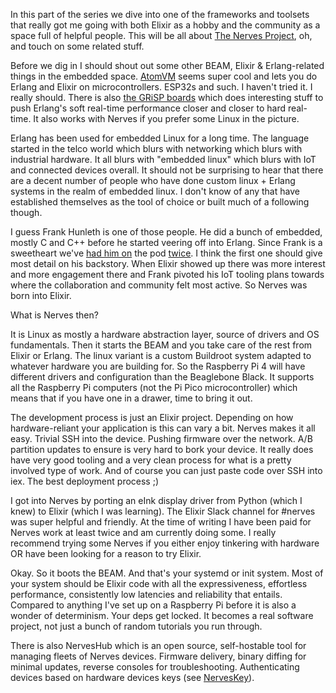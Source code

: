In this part of the series we dive into one of the frameworks and toolsets that really got me going with both Elixir as a hobby and the community as a space full of helpful people. This will be all about [The Nerves Project](https://nerves-project.org/), oh, and touch on some related stuff.

Before we dig in I should shout out some other BEAM, Elixir & Erlang-related things in the embedded space. [AtomVM](https://www.atomvm.net/) seems super cool and lets you do Erlang and Elixir on microcontrollers. ESP32s and such. I haven't tried it. I really should. There is also [the GRiSP boards](https://www.grisp.org/specs/) which does interesting stuff to push Erlang's soft real-time performance closer and closer to hard real-time. It also works with Nerves if you prefer some Linux in the picture.

Erlang has been used for embedded Linux for a long time. The language started in the telco world which blurs with networking which blurs with industrial hardware. It all blurs with "embedded linux" which blurs with IoT and connected devices overall. It should not be surprising to hear that there are a decent number of people who have done custom linux + Erlang systems in the realm of embedded linux. I don't know of any that have established themselves as the tool of choice or built much of a following though.

I guess Frank Hunleth is one of those people. He did a bunch of embedded, mostly C and C++ before he started veering off into Erlang. Since Frank is a sweetheart we've [had him on](https://www.beamrad.io/9) the pod [twice](https://www.beamrad.io/64). I think the first one should give most detail on his backstory. When Elixir showed up there was more interest and more engagement there and Frank pivoted his IoT tooling plans towards where the collaboration and community felt most active. So Nerves was born into Elixir.

What is Nerves then?

It is Linux as mostly a hardware abstraction layer, source of drivers and OS fundamentals. Then it starts the BEAM and you take care of the rest from Elixir or Erlang. The linux variant is a custom Buildroot system adapted to whatever hardware you are building for. So the Raspberry Pi 4 will have different drivers and configuration than the Beaglebone Black. It supports all the Raspberry Pi computers (not the Pi Pico microcontroller) which means that if you have one in a drawer, time to bring it out.

The development process is just an Elixir project. Depending on how hardware-reliant your application is this can vary a bit. Nerves makes it all easy. Trivial SSH into the device. Pushing firmware over the network. A/B partition updates to ensure is very hard to bork your device. It really does have very good tooling and a very clean process for what is a pretty involved type of work. And of course you can just paste code over SSH into iex. The best deployment process ;)

I got into Nerves by porting an eInk display driver from Python (which I knew) to Elixir (which I was learning). The Elixir Slack channel for #nerves was super helpful and friendly. At the time of writing I have been paid for Nerves work at least twice and am currently doing some. I really recommend trying some Nerves if you either enjoy tinkering with hardware OR have been looking for a reason to try Elixir.

Okay. So it boots the BEAM. And that's your systemd or init system. Most of your system should be Elixir code with all the expressiveness, effortless performance, consistently low latencies and reliability that entails. Compared to anything I've set up on a Raspberry Pi before it is also a wonder of determinism. Your deps get locked. It becomes a real software project, not just a bunch of random tutorials you run through.

There is also NervesHub which is an open source, self-hostable tool for managing fleets of Nerves devices. Firmware delivery, binary diffing for minimal updates, reverse consoles for troubleshooting. Authenticating devices based on hardware devices keys (see [NervesKey](https://hexdocs.pm/nerves_key/readme.html)).